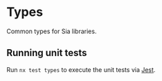 # Types

Common types for Sia libraries.

## Running unit tests

Run `nx test types` to execute the unit tests via [Jest](https://jestjs.io).
